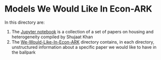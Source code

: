 # Models We Would Like In Econ-ARK

In this directory are:

1. The [Jupyter notebook](./We-Would-Like-In-Econ-ARK.ipynb) is a collection of a set of papers on housing and heterogeneity compiled by Shujaat Khan
1. The [We-Would-Like-In-Econ-ARK](./We-Would-Like-In-Econ-ARK) directory contains, in each directory, unstructured information about a specific paper we would like to have in the ballpark
